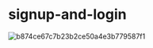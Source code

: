 # signup-and-login
![b874ce67c7b23b2ce50a4e3b779587f1](https://github.com/YoussefAbdAlNaser/signup-and-login/assets/104595900/97082a24-d651-4035-a240-57ad633e934e)
